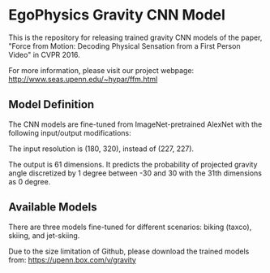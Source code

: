 # EgoPhysics Gravity CNN Model

This is the repository for releasing trained gravity CNN models of the paper, "Force from Motion: Decoding Physical Sensation from a First Person Video" in CVPR 2016.

For more information, please visit our project webpage: http://www.seas.upenn.edu/~hypar/ffm.html


## Model Definition

The CNN models are fine-tuned from ImageNet-pretrained AlexNet with the following input/output modifications:

The input resolution is (180, 320), instead of (227, 227).

The output is 61 dimensions. It predicts the probability of projected gravity angle discretized by 1 degree between -30 and 30 with the 31th dimensions as 0 degree.


## Available Models

There are three models fine-tuned for different scenarios: biking (taxco), skiing, and jet-skiing.


Due to the size limitation of Github, please download the trained models from: 
https://upenn.box.com/v/gravity

